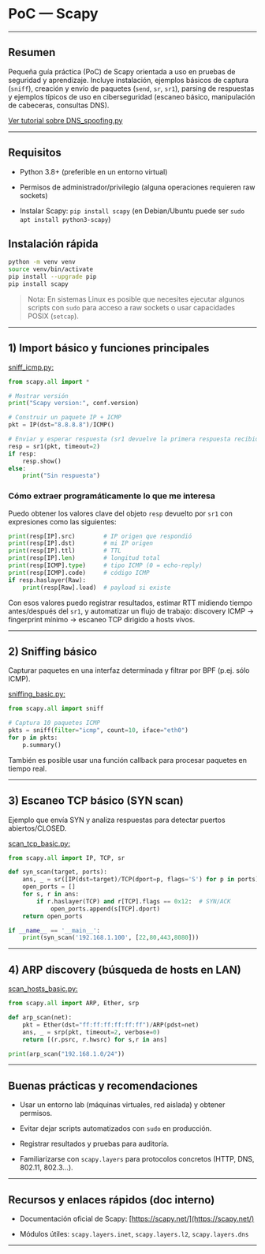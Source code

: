 
# PoC — Scapy

---

## Resumen

Pequeña guía práctica (PoC) de Scapy orientada a uso en pruebas de seguridad y aprendizaje. Incluye instalación, ejemplos básicos de captura (`sniff`), creación y envío de paquetes (`send`, `sr`, `sr1`), parsing de respuestas y ejemplos típicos de uso en ciberseguridad (escaneo básico, manipulación de cabeceras, consultas DNS). 

[Ver tutorial sobre DNS_spoofing.py](../../../Utilidades%20Ofensivas/DNS%20Spoofing/dns_spoofing_tutorial.md)

---

## Requisitos

- Python 3.8+ (preferible en un entorno virtual)
    
- Permisos de administrador/privilegio (alguna operaciones requieren raw sockets)
    
- Instalar Scapy: `pip install scapy` (en Debian/Ubuntu puede ser `sudo apt install python3-scapy`)
    

## Instalación rápida

```bash
python -m venv venv
source venv/bin/activate
pip install --upgrade pip
pip install scapy
```

> Nota: En sistemas Linux es posible que necesites ejecutar algunos scripts con `sudo` para acceso a raw sockets o usar capacidades POSIX (`setcap`).

---

## 1) Import básico y funciones principales

[sniff_icmp.py:](../Scripts/sniff_icmp.md)

```python
from scapy.all import *

# Mostrar versión
print("Scapy version:", conf.version)

# Construir un paquete IP + ICMP
pkt = IP(dst="8.8.8.8")/ICMP()

# Enviar y esperar respuesta (sr1 devuelve la primera respuesta recibida)
resp = sr1(pkt, timeout=2)
if resp:
    resp.show()
else:
    print("Sin respuesta")
```

### Cómo extraer programáticamente lo que me interesa

Puedo obtener los valores clave del objeto `resp` devuelto por `sr1` con expresiones como las siguientes:

```python
print(resp[IP].src)        # IP origen que respondió
print(resp[IP].dst)        # mi IP origen
print(resp[IP].ttl)        # TTL
print(resp[IP].len)        # longitud total
print(resp[ICMP].type)     # tipo ICMP (0 = echo-reply)
print(resp[ICMP].code)     # código ICMP
if resp.haslayer(Raw):
    print(resp[Raw].load)  # payload si existe
```

Con esos valores puedo registrar resultados, estimar RTT midiendo tiempo antes/después del `sr1`, y automatizar un flujo de trabajo: discovery ICMP → fingerprint mínimo → escaneo TCP dirigido a hosts vivos.

---

## 2) Sniffing básico

Capturar paquetes en una interfaz determinada y filtrar por BPF (p.ej. sólo ICMP).

[sniffing_basic.py:](../Scripts/sniffing_basic.md)

```python
from scapy.all import sniff

# Captura 10 paquetes ICMP
pkts = sniff(filter="icmp", count=10, iface="eth0")
for p in pkts:
    p.summary()
```

También es posible usar una función callback para procesar paquetes en tiempo real.

---

## 3) Escaneo TCP básico (SYN scan)

Ejemplo que envía SYN y analiza respuestas para detectar puertos abiertos/CLOSED.

[scan_tcp_basic.py:](../Scripts/scan_tcp_basic.md)

```python
from scapy.all import IP, TCP, sr

def syn_scan(target, ports):
    ans, _ = sr([IP(dst=target)/TCP(dport=p, flags='S') for p in ports], timeout=1, verbose=0)
    open_ports = []
    for s, r in ans:
        if r.haslayer(TCP) and r[TCP].flags == 0x12:  # SYN/ACK
            open_ports.append(s[TCP].dport)
    return open_ports

if __name__ == '__main__':
    print(syn_scan('192.168.1.100', [22,80,443,8080]))
```

---

## 4) ARP discovery (búsqueda de hosts en LAN)

[scan_hosts_basic.py:](../Scripts/scan_hosts_basic.md)

```python
from scapy.all import ARP, Ether, srp

def arp_scan(net):
    pkt = Ether(dst="ff:ff:ff:ff:ff:ff")/ARP(pdst=net)
    ans, _ = srp(pkt, timeout=2, verbose=0)
    return [(r.psrc, r.hwsrc) for s,r in ans]

print(arp_scan("192.168.1.0/24"))
```

---

## Buenas prácticas y recomendaciones

- Usar un entorno lab (máquinas virtuales, red aislada) y obtener permisos.
    
- Evitar dejar scripts automatizados con `sudo` en producción.
    
- Registrar resultados y pruebas para auditoría.
    
- Familiarizarse con `scapy.layers` para protocolos concretos (HTTP, DNS, 802.11, 802.3...).
    

---

## Recursos y enlaces rápidos (doc interno)

- Documentación oficial de Scapy: [https://scapy.net/](https://scapy.net/)
    
- Módulos útiles: `scapy.layers.inet`, `scapy.layers.l2`, `scapy.layers.dns`

---
